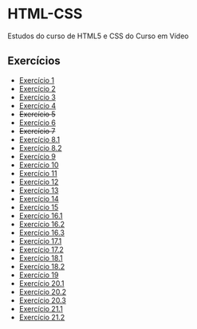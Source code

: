 # HTML-CSS
 Estudos do curso de HTML5 e CSS do Curso em Vídeo

<h2>Exercícios</h2>

<ul>
    <li><a href="https://rafael-ma.github.io/html-css/Modulo2/Exercícios/ex001/">Exercício 1</a></li>
    <li><a href="https://rafael-ma.github.io/html-css/Modulo2/Exercícios/ex002/">Exercício 2</a></li>
    <li><a href="https://rafael-ma.github.io/html-css/Modulo2/Exercícios/ex003/">Exercício 3</a></li>
    <li><a href="https://rafael-ma.github.io/html-css/Modulo2/Exercícios/ex004/">Exercício 4</a></li>
    <li><del>Exercício 5</del></li>
    <li><a href="https://rafael-ma.github.io/html-css/Modulo2/Exercícios/ex006/">Exercício 6</a></li>
    <li><del>Exercício 7</del></li>
    <li><a href="https://rafael-ma.github.io/html-css/Modulo2/Exercícios/ex008-A/">Exercício 8.1</a></li>
    <li><a href="https://rafael-ma.github.io/html-css/Modulo2/Exercícios/ex008-B/">Exercício 8.2</a></li>
    <li><a href="https://rafael-ma.github.io/html-css/Modulo2/Exercícios/ex009/">Exercício 9</a></li>
    <li><a href="https://rafael-ma.github.io/html-css/Modulo2/Exercícios/ex010/">Exercício 10</a></li>
    <li><a href="https://rafael-ma.github.io/html-css/Modulo2/Exercícios/ex011/">Exercício 11</a></li>
    <li><a href="https://rafael-ma.github.io/html-css/Modulo2/Exercícios/ex012/">Exercício 12</a></li>
    <li><a href="https://rafael-ma.github.io/html-css/Modulo2/Exercícios/ex013/">Exercício 13</a></li>
    <li><a href="https://rafael-ma.github.io/html-css/Modulo2/Exercícios/ex014/">Exercício 14</a></li>
    <li><a href="https://rafael-ma.github.io/html-css/Modulo2/Exercícios/ex015/">Exercício 15</a></li>
    <li><a href="https://rafael-ma.github.io/html-css/Modulo2/Exercícios/ex016/cor1.html">Exercício 16.1</a></li>
    <li><a href="https://rafael-ma.github.io/html-css/Modulo2/Exercícios/ex016/cor2.html">Exercício 16.2</a></li>
    <li><a href="https://rafael-ma.github.io/html-css/Modulo2/Exercícios/ex016/cor3.html">Exercício 16.3</a></li>
    <li><a href="https://rafael-ma.github.io/html-css/Modulo2/Exercícios/ex017/fonte01.html">Exercício 17.1</a></li>
    <li><a href="https://rafael-ma.github.io/html-css/Modulo2/Exercícios/ex017/fonte02.html">Exercício 17.2</a></li>
    <li><a href="https://rafael-ma.github.io/html-css/Modulo2/Exercícios/ex018/fonte002.html">Exercício 18.1</a></li>
    <li><a href="https://rafael-ma.github.io/html-css/Modulo2/Exercícios/ex018/fonte011.html">Exercício 18.2</a></li>
    <li><a href="https://rafael-ma.github.io/html-css/Modulo2/Exercícios/ex001/">Exercício 19</a></li>
    <li><a href="https://rafael-ma.github.io/html-css/Modulo2/Exercícios/ex020/hover.html">Exercício 20.1</a></li>
    <li><a href="https://rafael-ma.github.io/html-css/Modulo2/Exercícios/ex020/links.html">Exercício 20.2</a></li>
    <li><a href="https://rafael-ma.github.io/html-css/Modulo2/Exercícios/ex020/pseudoclasse.html">Exercício 20.3</a></li>
    <li><a href="https://rafael-ma.github.io/html-css/Modulo2/Exercícios/ex021/caixa01.html">Exercício 21.1</a></li>
    <li><a href="https://rafael-ma.github.io/html-css/Modulo2/Exercícios/ex021/caixa02.html">Exercício 21.2</a></li>
</ul>